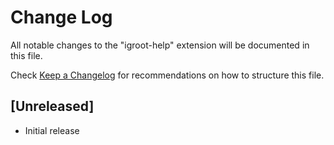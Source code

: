 # Change Log
All notable changes to the "igroot-help" extension will be documented in this file.

Check [Keep a Changelog](http://keepachangelog.com/) for recommendations on how to structure this file.

## [Unreleased]
- Initial release